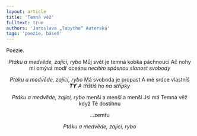 ```yaml
---
layout: article
title: 'Temná věž'
fulltext: true
authors: 'Jaroslava „Tabytha“ Auterská'
tags: 'poezie, báseň'
---
```


Poezie.

<div align="center">
<p>
<em>Ptáku a medvěde, zajíci, rybo</em>
Můj svět je temná kobka
páchnoucí
Ač nohy mi omývá modř oceánu
<em>necítím spásnou slanost svobody</em>
</p>
<p>
<em>Ptáku a medvěde, zajíci, rybo</em>
Má svoboda je propast
A mé srdce vlastníš
<em><b>TY</b></em>
<em>A tříštíš ho na střípky</em>
</p>

<p>
<em>Ptáku a medvěde, zajíci, rybo</em>
menší a menší a menší
Jsi má Temná věž
když Tě dostihnu
<p>…zemřu</p>
</p>

<p>
<em>Ptáku a medvěde, zajíci, rybo</em>
</p>
</div>

